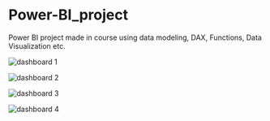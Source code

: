 # Power-BI_project
Power BI project made in course using data modeling, DAX, Functions, Data Visualization etc.





![dashboard 1](https://user-images.githubusercontent.com/86270206/224218839-4f19b612-529e-43f8-b07d-54f445dc2599.png)


![dashboard 2](https://user-images.githubusercontent.com/86270206/224218859-19ec488d-9d70-49f6-be09-3b52663ab9da.png)


![dashboard 3](https://user-images.githubusercontent.com/86270206/224218874-12f9d756-6b73-4bbb-9afe-0bcb14a58afd.png)


![dashboard 4](https://user-images.githubusercontent.com/86270206/224218888-816e7933-3d59-4dac-be56-c1db462ef2f6.png)
